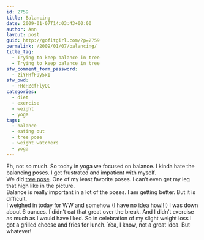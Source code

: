 ```yaml
---
id: 2759
title: Balancing
date: 2009-01-07T14:03:43+00:00
author: Ann
layout: post
guid: http://gofitgirl.com/?p=2759
permalink: /2009/01/07/balancing/
title_tag:
  - Trying to keep balance in tree
  - Trying to keep balance in tree
sfw_comment_form_password:
  - ziYFHfF9y5xI
sfw_pwd:
  - FHcHZcfFlyQC
categories:
  - diet
  - exercise
  - weight
  - yoga
tags:
  - balance
  - eating out
  - tree pose
  - weight watchers
  - yoga
---
```

Eh, not so much. So today in yoga we focused on balance. I kinda hate the balancing poses. I get frustrated and impatient with myself.  
We did [tree pose](http://www.yogajournal.com/poses/496). One of my least favorite poses. I can&#8217;t even get my leg that high like in the picture.  
Balance is really important in a lot of the poses. I am getting better. But it is difficult.  
I weighed in today for WW and somehow (I have no idea how!!!) I was down about 6 ounces. I didn&#8217;t eat that great over the break. And I didn&#8217;t exercise as much as I would have liked. So in celebration of my slight weight loss I got a grilled cheese and fries for lunch. Yea, I know, not a great idea. But whatever!